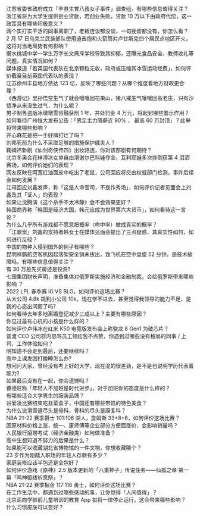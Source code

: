 江苏省委省政府成立「丰县生育八孩女子事件」调查组，有哪些信息值得关注？  
浙江省将为大学生提供创业贷款，若创业失败，贷款 10 万以下由政府代偿，这一政策具有哪些积极意义？  
两个实打实干活的同事离职了，老板连谈都没谈，一句挽留都没有，你怎么看？  
2 月 17 日乌克兰武装部队使用迫击炮和火箭筒对卢甘斯克四个居民点地区开火，这将对当地局势有何影响？  
衡水桃城中学一学生万字长文痛斥学校导致其抑郁，还曝光食品安全、教师收礼等问题，真实情况如何？  
媒体报道「若英国代表队在北京颗粒无收，政府或压缩其冰雪运动经费」，如何评价截至目前英国代表队的表现？  
江苏徐州丰县地方债达 123 亿，反映了哪些问题？从哪个维度看地方财政更合理？  
《西游记》里孙悟空生气了就会嚷嚷回花果山，猪八戒生气嚷嚷回高老庄，只有沙悟净从来没生过气，为什么呢？  
男子制售盗版冰墩墩雪容融获刑 1 年，并处罚金 4 万元，将起到哪些警示作用？  
如何看待广州恒大发布公告：「男足主力降薪近 90% ， 最高 60 万封顶」？此举将带来哪些影响？  
开心麻花是把一手好牌打烂了吗？  
刘邦死前为什么不采取足够的措施保护戚夫人？  
鞠婧祎新剧《仙剑奇侠传四》出妆路透，你对该部剧有何期待？  
北京冬奥会花样滑冰女单自由滑谢尔巴科娃夺金，瓦利耶娃多次摔倒获第 4 泪洒赛场，如何评价她们的表现？  
网友反映在阿宽红油面皮中吃出了老鼠，公司回应将交由权威部门检测，事件后续会如何发展？  
江母回应刘鑫发声，称「这是人命官司，不是作秀场」，如何评价记者见面会上刘鑫及其「证人」的表现？  
如果让沈腾演《这个杀手不太冷静》会不会效果更好？  
韩国商界称「韩国是经济大国，韩元应成为世界第六大货币」，如何看待这一言论？  
为什么几乎所有游戏都不愿意把概率（命中率）做成真实的概率？  
「江歌案」刘鑫的支持者韩女士在媒体见面会提出了三点疑惑，其真实性如何，如何进行反驳？  
中国的物种入侵到国外的例子有哪些？  
昆明祥鹏航空客机因起落架安全销未拔出，致飞机在空中盘旋 52 分钟，是技术故障吗，有哪些信息值得关注？  
有 30 万是先买房还是投资?  
七国集团财长声明，准备集体对俄罗斯实施经济和金融制裁，会给俄罗斯带来哪些影响 ？  
2022 LPL 春季赛 iG VS BLG，如何评价这场比赛？  
从大公司 4.8k 跳到小公司 10k，现在学不进去，甚至觉得我领导的能力不足，是我的心态出问题了吗?  
如何看待去年多地离婚登记减少三成以上？主要有哪些原因？  
你见过最有心机的小孩是什么样的？  
如何评价卢伟冰在红米 K50 电竞版发布会上称骁龙 8 Gen1 为破芯片？  
普渡 CEO 公司群内怒骂员工领红包不点赞，你遇到过哪些没有格局的同事 / 上司，工作体验如何？  
明知道不会走到最后，还要继续吗？  
高中上课发困打瞌睡怎么办?  
想问问大家，曾经没有考上好的大学，现在混的很差劲，是不是也说明学历代表着能力?  
如果最后没有在一起，你会遗憾吗？  
曹德旺称「年轻人不加班是时代进步」，对于加班你的态度是什么样的？  
有哪些适合大学男生的服装品牌？  
谷爱凌比赛结束吃韭菜盒子，中国还有哪些带馅的特色美食？  
为什么说滑雪道尽头是骨科，骨科的尽头是康复科？  
NBA 21-22 赛季爵士 101:106 湖人，詹姆斯 33+8+6，如何评价这场比赛？  
因原材料价格上涨，统一、康师傅等企业部分方便面涨价，会影响销量吗？  
人民银行招聘考试（经济金融类）如何做准备？  
高中生想知道不努力的后果是什么？  
如果能可以收藏湖北省博物馆的一件文物，你想收藏哪个？  
23 岁作为刚踏入职场的年轻人存款有多少？  
家庭装修应该半包还是全包好？  
如何评价游戏《原神》2.5 版本更新的「八重神子」传说任务——仙狐之章·第一幕「鸣神御祓祈愿祭」？  
NBA 21-22 赛季掘金 117:116 勇士，如何评价这场比赛？  
在工作生活中，都遇到过哪些感动的事，让你觉得「人间值得」？  
北京面向学龄前儿童培训的教育 App 拟将一律停止运行，这会带来哪些影响？  
什么习惯皮肤可以变好？  
